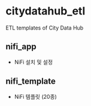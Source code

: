 # citydatahub_etl
ETL templates of City Data Hub

## nifi_app
* NiFi 설치 및 설정

## nifi_template
* NiFi 템플릿 (20종)

